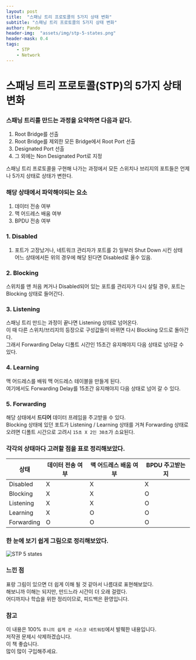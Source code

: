 ```yaml
---
layout: post
title:  "스패닝 트리 프로토콜의 5가지 상태 변화"
subtitle: "스패닝 트리 프로토콜의 5가지 상태 변화"
author: Pando
header-img:  "assets/img/stp-5-states.png"
header-mask: 0.4
tags: 
    - STP 
    - Network
---
```



# 스패닝 트리 프로토콜(STP)의 5가지 상태 변화

### 스패닝 트리를 만드는 과정을 요약하면 다음과 같다.

1. Root Bridge를 선출
2. Root Bridge를 제외한 모든 Bridge에서 Root Port 선출
3. Designated Port 선출
4. 그 외에는 Non Designated Port로 지정

스패닝 트리 프로토콜을 구현해 나가는 과정에서 모든 스위치나 브리지의 포트들은 언제나 5가지 상태로 상태가 변한다.

### 해당 상태에서 파악해야되는 요소
1. 데이터 전송 여부
2. 맥 어드레스 배움 여부
3. BPDU 전송 여부

### 1. Disabled
1) 포트가 고장났거나, 네트워크 관리자가 포트를 2) 일부러 Shut Down 시킨 상태  
어느 상태에서든 위의 경우에 해당 된다면 Disabled로 올수 있음.  
### 2. Blocking
스위치를 맨 처음 켜거나 Disabled되어 있는 포트를 관리자가 다시 살릴 경우, 포트는 Blocking 상태로 들어간다.
### 3. Listening
스패닝 트리 만드는 과정이 끝나면 Listening 상태로 넘어온다.  
이 때 다른 스위치/브리지의 등장으로 구성값들이 바뀌면 다시 Blocking 모드로 돌아간다.  
그래서 Forwarding Delay 디폴트 시간인 15초간 유지해야지 다음 상태로 넘아갈 수 있다.
### 4. Learning
맥 어드레스를 배워 맥 어드레스 테이블을 만들게 된다.  
여기에서도 Forwarding Delay를 15초간 유지해야지 다음 상태로 넘어 갈 수 있다.
### 5. Forwarding
해당 상태에서 __드디어__ 데이터 프레임을 주고받을 수 있다.  
Blocking 상태에 있던 포트가 Listening / Learning 상태를 거쳐 Forwarding 상태로 오려면 디폴트 시간으로 고려시 `15초 X 2인 30초`가 소요된다.



### 각각의 상태마다 고려할 점을 표로 정리해보았다.

|상태|데이터 전송 여부|맥 어드레스 배움 여부|BPDU 주고받는지|
|---|---|---|---|
|Disabled|X|X|X|
|Blocking|X|X|O|
|Listening|X|X|O|
|Learning|X|O|O|
|Forwarding|O|O|O|

### 한 눈에 보기 쉽게 그림으로 정리해보았다.
![STP 5 states](/assets/img/stp-5-states.png)

### 느낀 점
표랑 그림이 있으면 더 쉽게 이해 될 것 같아서 나름대로 표현해보았다.  
해보니까 이해는 되지만, 만드느라 시간이 더 오래 걸렸다.   
어디까지나 학습을 위한 정리이므로, 피드백은 환영입니다.  

### 참고
이 내용은 100% `후니의 쉽게 쓴 시스코 네트워킹`에서 발췌한 내용입니다.  
저작권 문제시 삭제하겠습니다.  
이 책 좋습니다.  
많이 많이 구입해주세요.  
